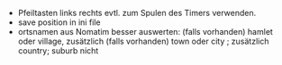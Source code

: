- Pfeiltasten links rechts evtl. zum Spulen des Timers verwenden.
- save position in ini file
- ortsnamen aus Nomatim besser auswerten: (falls vorhanden) hamlet oder village, zusätzlich (falls vorhanden) town oder city ; zusätzlich country; suburb nicht